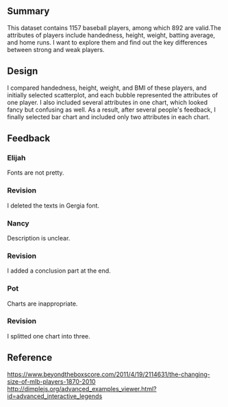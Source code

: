 ## Summary

This dataset contains 1157 baseball players, among which 892 are valid.The attributes of players include handedness, height, weight, batting average, and home runs. I want to explore them and find out the key differences between strong and weak players. 

## Design

I compared handedness, height, weight, and BMI of these players, and initially selected scatterplot, and each bubble represented the attributes of one player. I also included several attributes in one chart, which looked fancy but confusing as well. As a result, after several people's feedback, I finally selected bar chart and included only two attributes in each chart.

## Feedback

### Elijah
Fonts are not pretty.

### Revision
I deleted the texts in Gergia font.

### Nancy
Description is unclear.

### Revision
I added a conclusion part at the end.

### Pot
Charts are inappropriate.

### Revision
I splitted one chart into three.

## Reference

<https://www.beyondtheboxscore.com/2011/4/19/2114631/the-changing-size-of-mlb-players-1870-2010>
<http://dimplejs.org/advanced_examples_viewer.html?id=advanced_interactive_legends>
